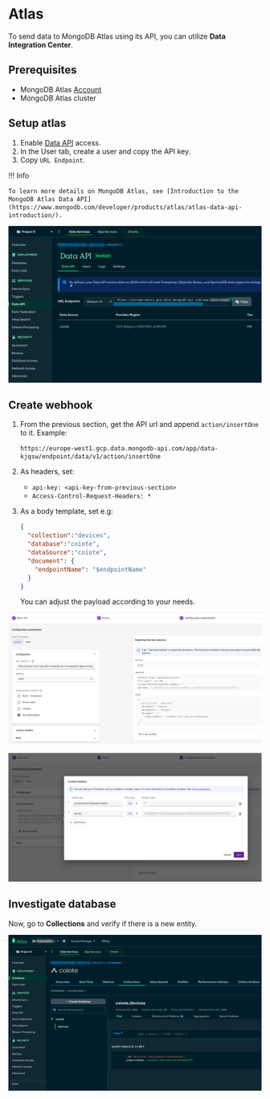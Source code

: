 # Atlas

To send data to MongoDB Atlas using its API, you can utilize **Data Integration Center**.

## Prerequisites

- MongoDB Atlas [Account](https://account.mongodb.com/account/login)
- MongoDB Atlas cluster

## Setup atlas

1. Enable [Data API](https://www.mongodb.com/docs/atlas/app-services/data-api/generated-endpoints/) access.
2. In the User tab, create a user and copy the API key.
3. Copy `URL Endpoint`.

!!! Info

    To learn more details on MongoDB Atlas, see [Introduction to the MongoDB Atlas Data API](https://www.mongodb.com/developer/products/atlas/atlas-data-api-introduction/).

![Atlas Setup](../images/atlas-setup.webp)

## Create webhook

1. From the previous section, get the API url and append `action/insertOne` to it. Example:

    ```text
    https://europe-west1.gcp.data.mongodb-api.com/app/data-kjqsw/endpoint/data/v1/action/insertOne
    ```

2. As headers, set:

    - `api-key: <api-key-from-previous-section>`
    - `Access-Control-Request-Headers: *`

3. As a body template, set e.g:

    ```json
    {
      "collection":"devices",
      "database":"coiote",
      "dataSource":"coiote",
      "document": {
        "endpointName": "$endpointName"
      }
    }
    ```

    You can adjust the payload according to your needs.

![Atlas Configuration](../images/atlas-configuration.webp)

![Atlas Headers](../images/atlas-headers.webp)

## Investigate database

Now, go to **Collections** and verify if there is a new entity.

![Atlas Database](../images/atlas-database.webp)
